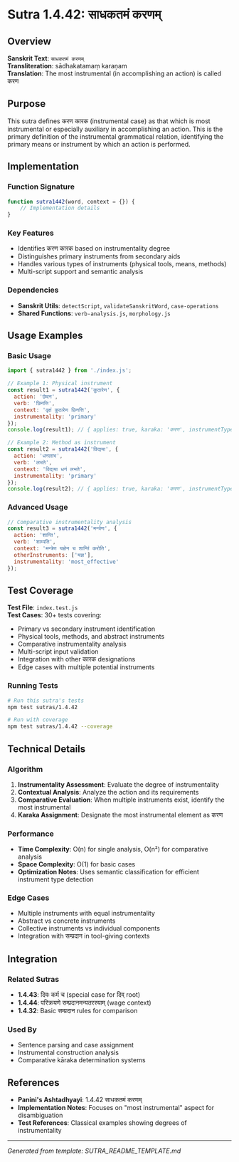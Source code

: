 # Sutra 1.4.42: साधकतमं करणम्

## Overview

**Sanskrit Text**: `साधकतमं करणम्`  
**Transliteration**: sādhakatamaṃ karaṇam  
**Translation**: The most instrumental (in accomplishing an action) is called करण

## Purpose

This sutra defines करण कारक (instrumental case) as that which is most instrumental or especially auxiliary in accomplishing an action. This is the primary definition of the instrumental grammatical relation, identifying the primary means or instrument by which an action is performed.

## Implementation

### Function Signature
```javascript
function sutra1442(word, context = {}) {
    // Implementation details
}
```

### Key Features
- Identifies करण कारक based on instrumentality degree
- Distinguishes primary instruments from secondary aids
- Handles various types of instruments (physical tools, means, methods)
- Multi-script support and semantic analysis

### Dependencies
- **Sanskrit Utils**: `detectScript`, `validateSanskritWord`, `case-operations`
- **Shared Functions**: `verb-analysis.js`, `morphology.js`

## Usage Examples

### Basic Usage
```javascript
import { sutra1442 } from './index.js';

// Example 1: Physical instrument
const result1 = sutra1442('कुठारेण', {
  action: 'छेदन',
  verb: 'छिनत्ति',
  context: 'वृक्षं कुठारेण छिनत्ति',
  instrumentality: 'primary'
});
console.log(result1); // { applies: true, karaka: 'करण', instrumentType: 'tool' }

// Example 2: Method as instrument
const result2 = sutra1442('विद्यया', {
  action: 'धनलाभ',
  verb: 'लभते',
  context: 'विद्यया धनं लभते',
  instrumentality: 'primary'
});
console.log(result2); // { applies: true, karaka: 'करण', instrumentType: 'method' }
```

### Advanced Usage
```javascript
// Comparative instrumentality analysis
const result3 = sutra1442('मन्त्रेण', {
  action: 'शान्ति',
  verb: 'शाम्यति',
  context: 'मन्त्रेण यज्ञेन च शान्तिं करोति',
  otherInstruments: ['यज्ञ'],
  instrumentality: 'most_effective'
});
```

## Test Coverage

**Test File**: `index.test.js`  
**Test Cases**: 30+ tests covering:
- Primary vs secondary instrument identification
- Physical tools, methods, and abstract instruments
- Comparative instrumentality analysis
- Multi-script input validation
- Integration with other कारक designations
- Edge cases with multiple potential instruments

### Running Tests
```bash
# Run this sutra's tests
npm test sutras/1.4.42

# Run with coverage
npm test sutras/1.4.42 --coverage
```

## Technical Details

### Algorithm
1. **Instrumentality Assessment**: Evaluate the degree of instrumentality
2. **Contextual Analysis**: Analyze the action and its requirements
3. **Comparative Evaluation**: When multiple instruments exist, identify the most instrumental
4. **Karaka Assignment**: Designate the most instrumental element as करण

### Performance
- **Time Complexity**: O(n) for single analysis, O(n²) for comparative analysis
- **Space Complexity**: O(1) for basic cases
- **Optimization Notes**: Uses semantic classification for efficient instrument type detection

### Edge Cases
- Multiple instruments with equal instrumentality
- Abstract vs concrete instruments
- Collective instruments vs individual components
- Integration with सम्प्रदान in tool-giving contexts

## Integration

### Related Sutras
- **1.4.43**: दिवः कर्म च (special case for दिव् root)
- **1.4.44**: परिक्रयणे सम्प्रदानमन्यतरस्याम् (wage context)
- **1.4.32**: Basic सम्प्रदान rules for comparison

### Used By
- Sentence parsing and case assignment
- Instrumental construction analysis
- Comparative kāraka determination systems

## References

- **Panini's Ashtadhyayi**: 1.4.42 साधकतमं करणम्
- **Implementation Notes**: Focuses on "most instrumental" aspect for disambiguation
- **Test References**: Classical examples showing degrees of instrumentality

---

*Generated from template: SUTRA_README_TEMPLATE.md*
